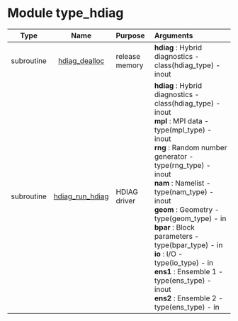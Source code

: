 # Module type_hdiag

| Type | Name | Purpose | Arguments          |
| :--: | :--: | :------ | :----------------- |
| subroutine | [hdiag_dealloc](https://github.com/JCSDA/saber/tree/develop/src/saber/bump/type_hdiag.F90#L58) | release memory | **hdiag** :  Hybrid diagnostics - class(hdiag_type) - inout |
| subroutine | [hdiag_run_hdiag](https://github.com/JCSDA/saber/tree/develop/src/saber/bump/type_hdiag.F90#L94) | HDIAG driver | **hdiag** :  Hybrid diagnostics - class(hdiag_type) - inout<br>**mpl** :  MPI data - type(mpl_type) - inout<br>**rng** :  Random number generator - type(rng_type) - inout<br>**nam** :  Namelist - type(nam_type) - inout<br>**geom** :  Geometry - type(geom_type) - in<br>**bpar** :  Block parameters - type(bpar_type) - in<br>**io** :  I/O - type(io_type) - in<br>**ens1** :  Ensemble 1 - type(ens_type) - inout<br>**ens2** :  Ensemble 2 - type(ens_type) - in |
